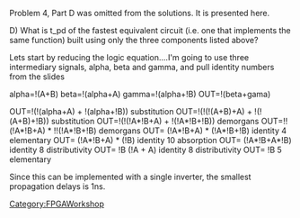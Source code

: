Problem 4, Part D was omitted from the solutions. It is presented here.

D\) What is t_pd of the fastest equivalent circuit (i.e. one that
implements the same function) built using only the three components
listed above?

Lets start by reducing the logic equation....I'm going to use three
intermediary signals, alpha, beta and gamma, and pull identity numbers
from the slides

alpha=!(A+B) beta=!(alpha+A) gamma=!(alpha+!B) OUT=!(beta+gama)

OUT=!(!(alpha+A) + !(alpha+!B)) substitution OUT=!(!(!(A+B)+A) +
!(!(A+B)+!B)) substitution OUT=!(!(!A\*!B+A) + !(!A\*!B+!B)) demorgans
OUT=!!(!A\*!B+A) \* !!(!A\*!B+!B) demorgans OUT= (!A\*!B+A) \*
(!A\*!B+!B) identity 4 elementary OUT= (!A\*!B+A) \* (!B) identity 10
absorption OUT= (!A\*!B+A\*!B) identity 8 distributivity OUT= !B (!A +
A) identity 8 distributivity OUT= !B 5 elementary

Since this can be implemented with a single inverter, the smallest
propagation delays is 1ns.

[Category:FPGAWorkshop](Category:FPGAWorkshop "wikilink")